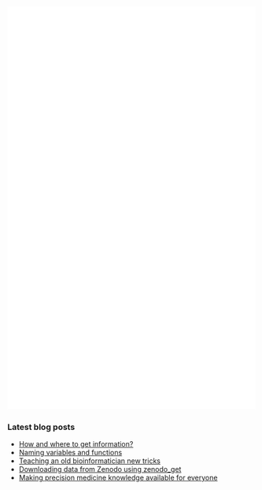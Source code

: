 <!-- ![Metrics](https://metrics.lecoq.io/davetang?template=terminal&languages=1&achievements=1&base=header%2C%20activity%2C%20community%2C%20repositories%2C%20metadata&base.indepth=false&base.hireable=false&base.skip=false&languages=false&languages.ignored=html%2C%20css%2C%20javascript%2C%20tex%2C%20jupyter%20notebook%2C%20postscript&languages.limit=8&languages.threshold=0%25&languages.other=false&languages.colors=github&languages.sections=most-used&languages.indepth=false&languages.analysis.timeout=15&languages.analysis.timeout.repositories=7.5&languages.categories=markup%2C%20programming&languages.recent.categories=markup%2C%20programming&languages.recent.load=300&languages.recent.days=14&achievements=false&achievements.threshold=C&achievements.secrets=true&achievements.display=detailed&achievements.limit=0&config.timezone=Asia%2FTokyo) -->

![My GitHub stats](github-metrics.svg)

### Latest blog posts

<!-- BLOG-POST-LIST:START -->
- [How and where to get information?](https://davetang.org/muse/2024/05/14/how-and-where-to-get-information/)
- [Naming variables and functions](https://davetang.org/muse/2024/05/08/naming-variables-and-functions/)
- [Teaching an old bioinformatician new tricks](https://davetang.org/muse/2024/05/02/teaching-an-old-bioinformatician-new-tricks/)
- [Downloading data from Zenodo using zenodo_get](https://davetang.org/muse/2024/04/12/downloading-data-from-zenodo-using-zenodo_get/)
- [Making precision medicine knowledge available for everyone](https://davetang.org/muse/2024/03/08/making-precision-medicine-knowledge-available-for-everyone/)
<!-- BLOG-POST-LIST:END -->
